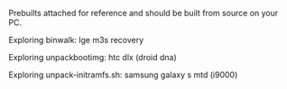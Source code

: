 Prebuilts attached for reference and should be built from source on your PC.

Exploring binwalk:
lge m3s recovery

Exploring unpackbootimg:
htc dlx (droid dna)

Exploring unpack-initramfs.sh:
samsung galaxy s mtd (i9000)

